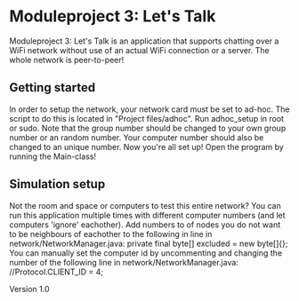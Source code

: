 # Moduleproject 3: Let's Talk
Moduleproject 3: Let's Talk is an application that supports chatting over a WiFi network without use of an actual WiFi connection or a server. The whole network is peer-to-peer!

## Getting started
In order to setup the network, your network card must be set to ad-hoc. The script to do this is located in "Project files/adhoc". Run adhoc_setup in root or sudo. Note that the group number should be changed to your own group number or an random number. Your computer number should also be changed to an unique number.
Now you're all set up! Open the program by running the Main-class!

## Simulation setup
Not the room and space or computers to test this entire network? You can run this application multiple times with different computer numbers (and let computers 'ignore' eachother). Add numbers to of nodes you do not want to be neighbours of eachother to the following in line in network/NetworkManager.java:
  private final byte[] excluded = new byte[]{};
You can manually set the computer id by uncommenting and changing the number of the following line in network/NetworkManager.java:
  //Protocol.CLIENT_ID = 4;




Version 1.0
